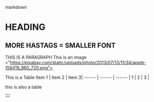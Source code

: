 markdown

# HEADING
## MORE HASTAGS = SMALLER FONT

THIS IS A PARAGRAPH 
This is an image <"https://pixabay.com/static/uploads/photo/2013/07/13/11/34/apple-158419_960_720.png">

This is a Table
Item 1 | Item 2 | Item 3|
------ | ------ | ------ |
1 | 2 | 3 |

this is also a table
<table>
<tr>
	<td>
	